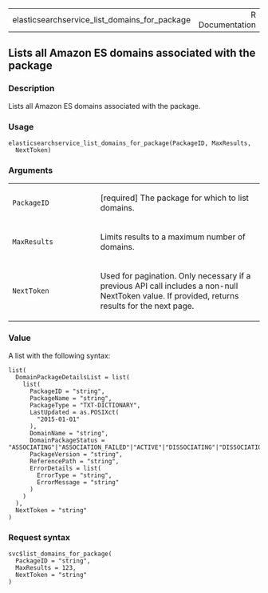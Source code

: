 <table style="width: 100%;">
<tbody>
<tr class="odd">
<td>elasticsearchservice_list_domains_for_package</td>
<td style="text-align: right;">R Documentation</td>
</tr>
</tbody>
</table>

## Lists all Amazon ES domains associated with the package

### Description

Lists all Amazon ES domains associated with the package.

### Usage

    elasticsearchservice_list_domains_for_package(PackageID, MaxResults,
      NextToken)

### Arguments

<table>
<colgroup>
<col style="width: 35%" />
<col style="width: 65%" />
</colgroup>
<tbody>
<tr class="odd">
<td><code
id="elasticsearchservice_list_domains_for_package_:_PackageID">PackageID</code></td>
<td><p>[required] The package for which to list domains.</p></td>
</tr>
<tr class="even">
<td><code
id="elasticsearchservice_list_domains_for_package_:_MaxResults">MaxResults</code></td>
<td><p>Limits results to a maximum number of domains.</p></td>
</tr>
<tr class="odd">
<td><code
id="elasticsearchservice_list_domains_for_package_:_NextToken">NextToken</code></td>
<td><p>Used for pagination. Only necessary if a previous API call
includes a non-null NextToken value. If provided, returns results for
the next page.</p></td>
</tr>
</tbody>
</table>

### Value

A list with the following syntax:

    list(
      DomainPackageDetailsList = list(
        list(
          PackageID = "string",
          PackageName = "string",
          PackageType = "TXT-DICTIONARY",
          LastUpdated = as.POSIXct(
            "2015-01-01"
          ),
          DomainName = "string",
          DomainPackageStatus = "ASSOCIATING"|"ASSOCIATION_FAILED"|"ACTIVE"|"DISSOCIATING"|"DISSOCIATION_FAILED",
          PackageVersion = "string",
          ReferencePath = "string",
          ErrorDetails = list(
            ErrorType = "string",
            ErrorMessage = "string"
          )
        )
      ),
      NextToken = "string"
    )

### Request syntax

    svc$list_domains_for_package(
      PackageID = "string",
      MaxResults = 123,
      NextToken = "string"
    )
